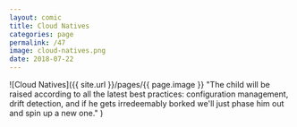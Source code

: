 ```yaml
---
layout: comic
title: Cloud Natives
categories: page
permalink: /47
image: cloud-natives.png
date: 2018-07-22
---
```


![Cloud Natives]({{ site.url }}/pages/{{ page.image }} "The child will be raised according to all the latest best practices: configuration management, drift detection, and if he gets irredeemably borked we'll just phase him out and spin up a new one." )